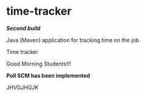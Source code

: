 # time-tracker

***Second build***

Java (Maven) application for tracking time on the job

Time tracker

Good Morning Students!!!

**Poll SCM has been implemented**

JHVGJHGJK
